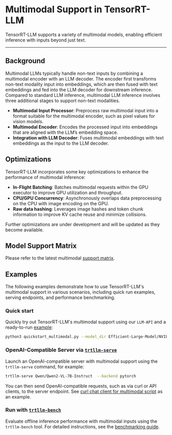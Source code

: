 # Multimodal Support in TensorRT-LLM

TensorRT-LLM supports a variety of multimodal models, enabling efficient inference with inputs beyond just text.

---

## Background

Multimodal LLMs typically handle non-text inputs by combining a multimodal encoder with an LLM decoder. The encoder first transforms non-text modality input into embeddings, which are then fused with text embeddings and fed into the LLM decoder for downstream inference. Compared to standard LLM inference, multimodal LLM inference involves three additional stages to support non-text modalities.

* **Multimodal Input Processor**: Preprocess raw multimodal input into a format suitable for the multimodal encoder, such as pixel values for vision models.
* **Multimodal Encoder**: Encodes the processed input into embeddings that are aligned with the LLM’s embedding space.
* **Integration with LLM Decoder**: Fuses multimodal embeddings with text embeddings as the input to the LLM decoder.

## Optimizations

TensorRT-LLM incorporates some key optimizations to enhance the performance of multimodal inference:

* **In-Flight Batching**: Batches multimodal requests within the GPU executor to improve GPU utilization and throughput.
* **CPU/GPU Concurrency**: Asynchronously overlaps data preprocessing on the CPU with image encoding on the GPU.
* **Raw data hashing**: Leverages image hashes and token chunk information to improve KV cache reuse and minimize collisions.

Further optimizations are under development and will be updated as they become available.

## Model Support Matrix

Please refer to the latest multimodal [support matrix](/docs/source/reference/support-matrix.md).

## Examples

The following examples demonstrate how to use TensorRT-LLM's multimodal support in various scenarios, including quick run examples, serving endpoints, and performance benchmarking.

### Quick start

Quickly try out TensorRT-LLM's multimodal support using our `LLM-API` and a ready-to-run [example](/examples/llm-api/quickstart_multimodal.py):

```bash
python3 quickstart_multimodal.py --model_dir Efficient-Large-Model/NVILA-8B --modality image
```

### OpenAI-Compatible Server via [`trtllm-serve`](/docs/source/commands/trtllm-serve.rst)

Launch an OpenAI-compatible server with multimodal support using the `trtllm-serve` command, for example:

```bash
trtllm-serve Qwen/Qwen2-VL-7B-Instruct  --backend pytorch
```

You can then send OpenAI-compatible requests, such as via curl or API clients, to the server endpoint. See [curl chat client for multimodal script](/examples/serve/curl_chat_client_for_multimodal.sh) as an example.

### Run with [`trtllm-bench`](/docs/source/commands/trtllm-bench.rst)

Evaluate offline inference performance with multimodal inputs using the `trtllm-bench` tool. For detailed instructions, see the [benchmarking guide](/docs/source/performance/perf-benchmarking.md).